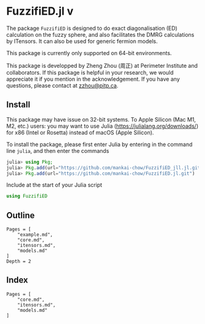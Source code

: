 # FuzzifiED.jl v

The package `FuzzifiED` is designed to do exact diagonalisation (ED) calculation on the fuzzy sphere, and also facilitates the DMRG calculations by ITensors. It can also be used for generic fermion models. 

This package is currently only supported on 64-bit environments. 

This package is developped by Zheng Zhou (周正) at Perimeter Institute and collaborators. If this package is helpful in your research, we would appreciate it if you mention in the acknowledgement. If you have any questions, please contact at [zzhou@pitp.ca](mailto:zzhou@pitp.ca).

## Install

This package may have issue on 32-bit systems. To Apple Silicon (Mac M1, M2, etc.) users: you may want to use Julia (https://julialang.org/downloads/) for x86 (Intel or Rosetta) instead of macOS (Apple Silicon).

To install the package, please first enter Julia by entering in the command line `julia`, and then enter the commands
```julia
julia> using Pkg; 
julia> Pkg.add(url="https://github.com/mankai-chow/FuzzifiED_jll.jl.git")
julia> Pkg.add(url="https://github.com/mankai-chow/FuzzifiED.jl.git")
```
Include at the start of your Julia script
```julia
using FuzzifiED
```


## Outline 

```@contents
Pages = [
    "example.md",
    "core.md",
    "itensors.md",
    "models.md"
]
Depth = 2
```

## Index 

```@index
Pages = [
    "core.md",
    "itensors.md",
    "models.md"
]
```
